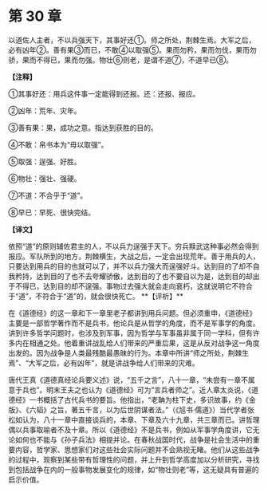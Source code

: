 # 第 30 章

以道佐人主者，不以兵强天下，其事好还①。师之所处，荆棘生焉。大军之后，必有凶年②。善有果③而已，不敢④以取强⑤。果而勿矜，果而勿伐，果而勿骄，果而不得已，果而勿强。物壮⑥则老，是谓不道⑦，不道早已⑧。

**【注释】**


①其事好还：用兵这件事一定能得到还报。还：还报、报应。

②凶年：荒年、灾年。

③善有果：果，成功之意。指达到获胜的目的。

④不敢：帛书本为“毋以取强”。

⑤取强：逞强、好胜。

⑥物壮：强壮、强硬。

⑦不道：不合乎于“道”。

⑧早已：早死、很快完结。


**【译文】**

依照“道”的原则辅佐君主的人，不以兵力逞强于天下。穷兵黩武这种事必然会得到报应。军队所到的地方，荆棘横生，大战之后，一定会出现荒年。善于用兵的人，只要达到用兵的目的也就可以了，并不以兵力强大而逞强好斗。达到目的了却不自我矜持，达到目的了也不去夸耀骄傲，达到目的了也不要自以为是，达到目的却出于不得已，达到目的却不逞强。事物过去强大就会走向衰朽，这就说明它不符合于“道”，不符合于“道”的，就会很快死亡。
\**【评析】**

在《道德经》的这一章和下一章里老子都讲到用兵问题。但必须重申，《道德经》主要是一部哲学著作而不是兵书，他论兵是从哲学的角度，而不是军事学的角度。讲到许多哲学问题时，也涉及到军事，因为哲学与军事虽非属于同一学科，但有许多内在相通之处。他着重讲战乱给人们带来的严重后果，这是从反对战争这一角度出发的。因为战争是人类最残酷最愚昧的行为。本章中所讲“师之所处，荆棘生焉”、“大军之后，必有凶年”，就是讲战争给人们带来的灾难。

唐代王真《道德真经论兵要义述》说，“五千之言”，八十一章，“未尝有一章不属意于兵也”。明末王夫之也认为《道德经》可为“言兵者师之”。近人章太炎说，《道德经》一书概括了古代兵书的要旨。他指出，“老聃为柱下史，多识故事，约《金版》、《六韬》之旨，著五千言，以为后世阴谋者法。”（《訄书·儒道》）当代学者张松如认为，八十一章中直接谈兵的，本章、下章及六十九章，共三章而已。讲哲理偶以兵事取喻者不及十章。所以《道德经》不是兵书，例如从军事学角度讲，它无论如何也不能与《孙子兵法》相提并论。在春秋战国时代，战争是社会生活中的重要内容，哲学家、思想家们对这些社会实际问题并不会熟视无睹。他们从这些战争的过程中，观察到某些带有哲理性的问题，并上升到哲学高度加以分析研究，寻找到包括战争在内的一般事物发展变化的规律，如“物壮则老”等，这无疑具有普遍的启示价值。
